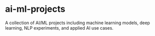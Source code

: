 # ai-ml-projects
A collection of AI/ML projects including machine learning models, deep learning, NLP experiments, and applied AI use cases.
